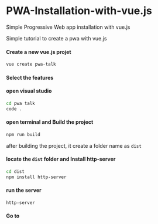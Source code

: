 # PWA-Installation-with-vue.js
Simple Progressive Web app installation with vue.js

Simple tutorial to create a pwa with vue.js
#### Create a new vue.js projet
```bash
vue create pwa-talk
```
#### Select the features

#### open visual studio
```bash
cd pwa talk
code .
```
#### open terminal and Build the project
```bash
npm run build
```
after building the project, it create a folder name as `dist`
#### locate the `dist` folder and Install http-server
```bash
cd dist
npm install http-server
```
#### run the server
```bash
http-server
```
#### Go to
